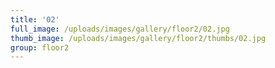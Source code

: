 ```yaml
---
title: '02'
full_image: /uploads/images/gallery/floor2/02.jpg
thumb_image: /uploads/images/gallery/floor2/thumbs/02.jpg
group: floor2
---
```



